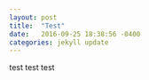 ```yaml
---
layout: post
title:  "Test"
date:   2016-09-25 18:38:56 -0400
categories: jekyll update
---
```


test test test
